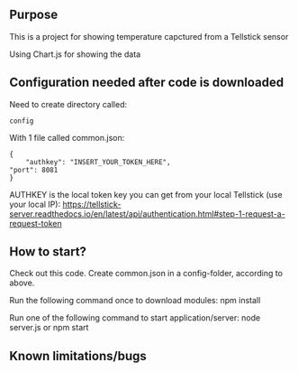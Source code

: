 
## Purpose
This is a project for showing temperature capctured from a Tellstick sensor

Using Chart.js for showing the data

## Configuration needed after code is downloaded

Need to create directory called: 

    config

With 1 file called common.json:

    {
    	"authkey": "INSERT_YOUR_TOKEN_HERE",
	"port": 8081
    }

AUTHKEY is the local token key you can get from your local Tellstick (use your local IP):
https://tellstick-server.readthedocs.io/en/latest/api/authentication.html#step-1-request-a-request-token


## How to start?
Check out this code.
Create common.json in a config-folder, according to above.

Run the following command once to download modules:
npm install

Run one of the following command to start application/server:
node server.js or npm start

## Known limitations/bugs
